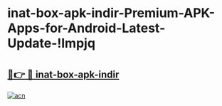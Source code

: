 # inat-box-apk-indir-Premium-APK-Apps-for-Android-Latest-Update-!lmpjq

# <h2><a href="https://kyduds.esa.edu.pl?title=inat-box-apk-indir&ref=lmpjq">🔗👉 🔴 inat-box-apk-indir</a></h2>

[![acn](https://github.com/user-attachments/assets/0f9c940e-d8b0-45ae-aac7-cd30a18b3e1c)](https://kyduds.esa.edu.pl?title=inat-box-apk-indir&ref=lmpjq)

